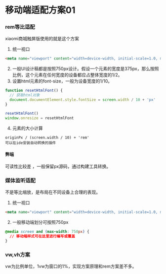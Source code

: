# 移动端适配方案01

### rem等比适配
xiaomi商城触屏版使用的就是这个方案
1. 统一视口
``` html
<meta name="viewport" content="width=device-width, initial-scale=1.0, minimum-scale=1.0, maximum-scale=1.0, user-scalable=no" />
```
2. 一般UI设计稿都是按照750px设计。假设一个元素的宽度是375px，那么按照比例，这个元素在任何宽度的设备都应占整体宽度的1/2。
3. 设置html元素的font-size，一般为设备宽度的1/10。
```js
function resetHtmlFont() {
  // 获取html对象
  document.documentElement.style.fontSize = screen.width / 10 + 'px'
}

resetHtmlFont()
window.onresize = resetHtmlFont
```
4. 元素的大小计算
```
originPx / (screen.width / 10) + 'rem' 
可以在ide安装自动转换的插件
```
#### 弊端
可读性比较差 ，一般保留px源码，通过构建工具转换。

### 媒体监听适配
不是等比缩放，是布局在不同设备上合理的表现。
1. 统一视口
``` html
<meta name="viewport" content="width=device-width, initial-scale=1.0, minimum-scale=1.0, maximum-scale=1.0, user-scalable=no" />
```
2. 一般移动端划分可按照750px 
``` css
@media screen and (max-width: 750px) {
  // 移动端样式可在这里进行编写或覆盖
}
```
### vw,vh方案
vw为比例单位，1vw为窗口的1%，实现方案原理和rem方案差不多。
